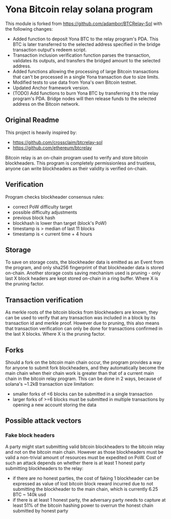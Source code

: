 # Yona Bitcoin relay solana program

This module is forked from https://github.com/adambor/BTCRelay-Sol with the following changes:

- Added function to deposit Yona BTC to the relay program's PDA. This BTC is later transferred to the selected address
  specified in the bridge transaction output's redeem script.
- Transaction inclusion verification function parses the transaction, validates its outputs, and transfers the bridged
  amount to the selected address.
- Added functions allowing the processing of large Bitcoin transactions that can't be processed in a single Yona
  transaction due to size limits.
- Modified tests to use data from Yona's own Bitcoin testnet.
- Updated Anchor framework version.
- (TODO) Add functions to burn Yona BTC by transferring it to the relay program's PDA. Bridge nodes will then
  release funds to the selected address on the Bitcoin network.

## Original Readme

This project is heavily inspired by:

- https://github.com/crossclaim/btcrelay-sol
- https://github.com/ethereum/btcrelay

Bitcoin relay is an on-chain program used to verify and store bitcoin blockheaders. This program is completely
permissionless and trustless, anyone can write blockheaders as their validity is verified on-chain.

## Verification

Program checks blockheader consensus rules:

- correct PoW difficulty target
- possible difficulty adjustments
- previous block hash
- blockhash is lower than target (block's PoW)
- timestamp is > median of last 11 blocks
- timestamp is < current time + 4 hours

## Storage

To save on storage costs, the blockheader data is emitted as an Event from the program, and only sha256 fingerprint of
that blockheader data is stored on-chain.
Another storage costs saving mechanism used is pruning - only last X block headers are kept stored on-chain in a ring
buffer. Where X is the pruning factor.

## Transaction verification

As merkle roots of the bitcoin blocks from blockheaders are known, they can be used to verify that any transaction was
included in a block by its transaction id and merkle proof. However due to pruning, this also means that transaction
verification can only be done for transactions confirmed in the last X blocks. Where X is the pruning factor.

## Forks

Should a fork on the bitcoin main chain occur, the program provides a way for anyone to submit fork blockheaders, and
they automatically become the main chain when their chain work is greater than that of a current main chain in the
bitcoin relay program.
This can be done in 2 ways, because of solana's \~1.2kB transaction size limitation:

- smaller forks of <6 blocks can be submitted in a single transaction
- larger forks of >=6 blocks must be submitted in multiple transactions by opening a new account storing the data

## Possible attack vectors

### Fake block headers

A party might start submitting valid bitcoin blockheaders to the bitcoin relay and not on the bitcoin main chain.
However as those blockheaders must be valid a non-trivial amount of resources must be expedited on PoW. Cost of such an
attack depends on whether there is at least 1 honest party submitting blockheaders to the relay:

- if there are no honest parties, the cost of faking 1 blockheader can be expressed as value of lost bitcoin block
  reward incurred due to not submitting the blockheader to the main chain, which is currently 6.25 BTC ~ 140k usd
- if there is at least 1 honest party, the adversary party needs to capture at least 51% of the bitcoin hashing power to
  overrun the honest chain submitted by honest party
